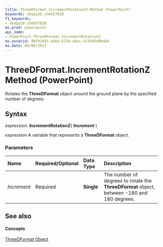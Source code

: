 ```yaml
---
title: ThreeDFormat.IncrementRotationZ Method (PowerPoint)
keywords: vbapp10.chm557020
f1_keywords:
- vbapp10.chm557020
ms.prod: powerpoint
api_name:
- PowerPoint.ThreeDFormat.IncrementRotationZ
ms.assetid: 80f91663-a863-573d-d4ac-d13305d0b464
ms.date: 06/08/2017
---
```



# ThreeDFormat.IncrementRotationZ Method (PowerPoint)

Rotates the **ThreeDFormat** object around the ground plane by the specified number of degrees.


## Syntax

 _expression_. **IncrementRotationZ**( **_Increment_** )

 _expression_ A variable that represents a **ThreeDFormat** object.


### Parameters



|**Name**|**Required/Optional**|**Data Type**|**Description**|
|:-----|:-----|:-----|:-----|
| _Increment_|Required|**Single**|The number of degrees to rotate the **ThreeDFormat** object, between -180 and 180 degrees.|

## See also


#### Concepts


[ThreeDFormat Object](threedformat-object-powerpoint.md)

